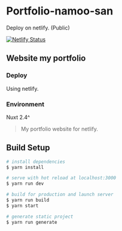 # Portfolio-namoo-san

Deploy on netlify. (Public)

[![Netlify Status](https://api.netlify.com/api/v1/badges/fb37a2dd-5173-493e-9c3d-475001ceb310/deploy-status)](https://app.netlify.com/sites/elastic-visvesvaraya-5c4fbe/deploys)

## Website my portfolio

### Deploy

Using netlify.

### Environment

Nuxt 2.4^

> My portfolio website for netlify.

## Build Setup

``` bash
# install dependencies
$ yarn install

# serve with hot reload at localhost:3000
$ yarn run dev

# build for production and launch server
$ yarn run build
$ yarn start

# generate static project
$ yarn run generate
```
